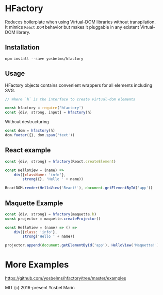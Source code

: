 # HFactory

Reduces boilerplate when using Virtual-DOM libraries without transpilation. It mimics `React.DOM` behavior but makes it pluggable in any existent Virtual-DOM library.

## Installation

```shell
npm install --save yosbelms/hfactory
```

## Usage

HFactory objects contains convenient wrappers for all elements including SVG.

```js
// Where `h` is the interface to create virtual-dom elements

const hfactory = require('hfactory')
const {div, strong, input} = hfactory(h)
```

Without destructuring

```js
const dom = hfactory(h)
dom.footer({}, dom.span('text'))
```

## React example

```js
const {div, strong} = hfactory(React.createElement)

const HelloView = (name) =>
    div({className: 'info'},
        strong({}, 'Hello ' + name))

ReactDOM.render(HelloView('React!'), document.getElementById('app'))
```

## Maquette Example

```js
const {div, strong} = hfactory(maquette.h)
const projector = maquette.createProjector()

const HelloView = (name) => () =>
    div({class: 'info'},
        strong('Hello ' + name))

projector.append(document.getElementById('app'), HelloView('Maquette!'))
```

# More Examples

https://github.com/yosbelms/hfactory/tree/master/examples


MIT (c) 2016-present Yosbel Marin
